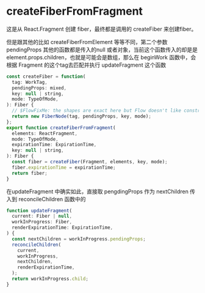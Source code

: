 # createFiberFromFragment

这是从 React.Fragment 创建 fiber，最终都是调用的 createFiber 来创建fiber。

但是跟其他的比如 createFiberFromElement 等等不同，第二个参数 pendingProps 其他的函数都是传入的null 或者对象，当前这个函数传入的却是是 element.props.children，也就是可能会是数组，那么在 beginWork 函数中，会根据 Fragment 的这个tag去匹配并执行 updateFragment 这个函数

```javascript
const createFiber = function(
  tag: WorkTag,
  pendingProps: mixed,
  key: null | string,
  mode: TypeOfMode,
): Fiber {
  // $FlowFixMe: the shapes are exact here but Flow doesn't like constructors
  return new FiberNode(tag, pendingProps, key, mode);
};
export function createFiberFromFragment(
  elements: ReactFragment,
  mode: TypeOfMode,
  expirationTime: ExpirationTime,
  key: null | string,
): Fiber {
  const fiber = createFiber(Fragment, elements, key, mode);
  fiber.expirationTime = expirationTime;
  return fiber;
}
```

在updateFragment 中确实如此，直接取 pengdingProps 作为 nextChildren 传入到 reconcileChildren 函数中的

```javascript
function updateFragment(
  current: Fiber | null,
  workInProgress: Fiber,
  renderExpirationTime: ExpirationTime,
) {
  const nextChildren = workInProgress.pendingProps;
  reconcileChildren(
    current,
    workInProgress,
    nextChildren,
    renderExpirationTime,
  );
  return workInProgress.child;
}
```


